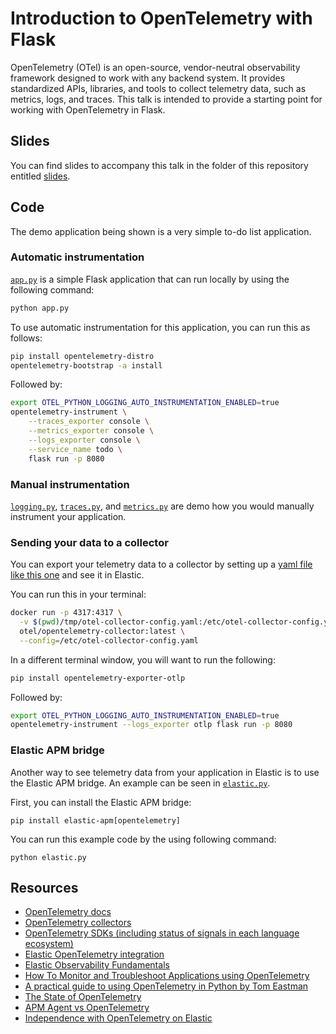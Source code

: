 # Introduction to OpenTelemetry with Flask
OpenTelemetry (OTel) is an open-source, vendor-neutral observability framework designed to work with any backend system. It provides standardized APIs, libraries, and tools to collect telemetry data, such as metrics, logs, and traces. This talk is intended to provide a starting point for working with OpenTelemetry in Flask.

## Slides
You can find slides to accompany this talk in the folder of this repository entitled [slides](https://github.com/JessicaGarson/Introduction-to-OpenTelemetry-with-Flask/tree/main/slides).

## Code
The demo application being shown is a very simple to-do list application.

### Automatic instrumentation
[`app.py`](app.py) is a simple Flask application that can run locally by using the following command: 

```bash
python app.py
```

To use automatic instrumentation for this application, you can run this as follows:

```bash
pip install opentelemetry-distro
opentelemetry-bootstrap -a install
```

Followed by: 

```bash
export OTEL_PYTHON_LOGGING_AUTO_INSTRUMENTATION_ENABLED=true
opentelemetry-instrument \
    --traces_exporter console \
    --metrics_exporter console \
    --logs_exporter console \
    --service_name todo \
    flask run -p 8080
```

### Manual instrumentation 
[`logging.py`](logging.py), [`traces.py`](traces.py), and [`metrics.py`](metrics.py) are demo how you would manually instrument your application. 

### Sending your data to a collector 
You can export your telemetry data to a collector by setting up a [yaml file like this one](tmp/otel-collector-config.yaml) and see it in Elastic. 

You can run this in your terminal:

```bash
docker run -p 4317:4317 \
  -v $(pwd)/tmp/otel-collector-config.yaml:/etc/otel-collector-config.yaml \
  otel/opentelemetry-collector:latest \
  --config=/etc/otel-collector-config.yaml
```

In a different terminal window, you will want to run the following:

```bash
pip install opentelemetry-exporter-otlp
```

Followed by:

```bash
export OTEL_PYTHON_LOGGING_AUTO_INSTRUMENTATION_ENABLED=true
opentelemetry-instrument --logs_exporter otlp flask run -p 8080
```

### Elastic APM bridge
Another way to see telemetry data from your application in Elastic is to use the Elastic APM bridge. An example can be seen in [`elastic.py`](elastic.py). 

First, you can install the Elastic APM bridge:

```
pip install elastic-apm[opentelemetry]
```

You can run this example code by the using following command:

```
python elastic.py
```

## Resources
- [OpenTelemetry docs](https://opentelemetry.io/)
- [OpenTelemetry collectors](https://opentelemetry.io/docs/collector/) 
- [OpenTelemetry SDKs (including status of signals in each language ecosystem)](https://opentelemetry.io/docs/languages/) 
- [Elastic OpenTelemetry integration](https://www.elastic.co/guide/en/observability/current/apm-open-telemetry.html)
- [Elastic Observability Fundamentals](https://www.elastic.co/training/observability-fundamentals)
- [How To Monitor and Troubleshoot Applications using OpenTelemetry](https://www.youtube.com/watch?v=oTzIieqwMW0)
- [A practical guide to using OpenTelemetry in Python by Tom Eastman](https://www.youtube.com/watch?v=R8BYnL-Yp1w)
- [The State of OpenTelemetry](https://xeraa.net/talks/on-the-bleeding-edge-of-open-telemetry/)
- [APM Agent vs OpenTelemetry](https://discuss.elastic.co/t/elastic-apm-agent-vs-opentelemetry-client/332903)
- [Independence with OpenTelemetry on Elastic](https://www.elastic.co/blog/opentelemetry-observability)
